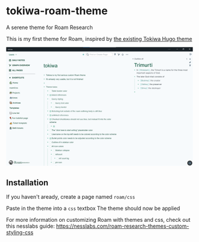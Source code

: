 # tokiwa-roam-theme

A serene theme for Roam Research

This is my first theme for Roam, inspired by [the existing Tokiwa Hugo theme](https://github.com/heyeshuang/hugo-theme-tokiwa)

![Tokiwa example image](tokiwa.png)

## Installation

If you haven't aready, create a page named `roam/css`

Paste in the theme into a ```css``` textbox
The theme should now be applied

For more information on customizing Roam with themes and css, check out this nesslabs guide: https://nesslabs.com/roam-research-themes-custom-styling-css
